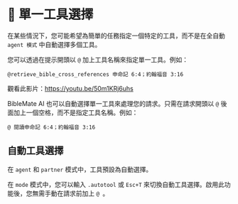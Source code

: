 # 🔧 單一工具選擇

在某些情況下，您可能希望為簡單的任務指定一個特定的工具，而不是在全自動 `agent 模式` 中自動選擇多個工具。

您可以透過在提示開頭以 `@` 加上工具名稱來指定單一工具。例如：

```
@retrieve_bible_cross_references 申命記 6:4；約翰福音 3:16
```

觀看此影片：https://youtu.be/50m1KRj6uhs

BibleMate AI 也可以自動選擇單一工具來處理您的請求。只需在請求開頭以 `@` 後面加上一個空格，而不是指定工具名稱。例如：

```
@ 閱讀申命記 6:4；約翰福音 3:16
```

## 自動工具選擇

在 `agent` 和 `partner` 模式中，工具預設為自動選擇。

在 `mode` 模式中，您可以輸入 `.autotool` 或 `Esc+T` 來切換自動工具選擇。啟用此功能後，您無需手動在請求前加上 `@ `。
